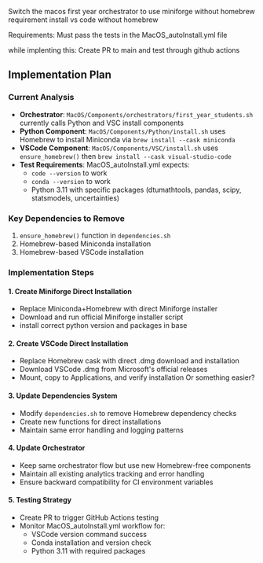 Switch the macos first year orchestrator to use miniforge without homebrew requirement
install vs code without homebrew

Requirements: 
Must pass the tests in the MacOS_autoInstall.yml file

while implenting this: 
Create PR to main and test through github actions

## Implementation Plan

### Current Analysis
- **Orchestrator**: `MacOS/Components/orchestrators/first_year_students.sh` currently calls Python and VSC install components
- **Python Component**: `MacOS/Components/Python/install.sh` uses Homebrew to install Miniconda via `brew install --cask miniconda`
- **VSCode Component**: `MacOS/Components/VSC/install.sh` uses `ensure_homebrew()` then `brew install --cask visual-studio-code`
- **Test Requirements**: MacOS_autoInstall.yml expects:
  - `code --version` to work
  - `conda --version` to work  
  - Python 3.11 with specific packages (dtumathtools, pandas, scipy, statsmodels, uncertainties)

### Key Dependencies to Remove
1. `ensure_homebrew()` function in `dependencies.sh`
2. Homebrew-based Miniconda installation
3. Homebrew-based VSCode installation

### Implementation Steps

#### 1. Create Miniforge Direct Installation
- Replace Miniconda+Homebrew with direct Miniforge installer
- Download and run official Miniforge installer script
- install correct python version and packages in base

#### 2. Create VSCode Direct Installation  
- Replace Homebrew cask with direct .dmg download and installation
- Download VSCode .dmg from Microsoft's official releases
- Mount, copy to Applications, and verify installation
Or something easier?

#### 3. Update Dependencies System
- Modify `dependencies.sh` to remove Homebrew dependency checks
- Create new functions for direct installations
- Maintain same error handling and logging patterns

#### 4. Update Orchestrator
- Keep same orchestrator flow but use new Homebrew-free components
- Maintain all existing analytics tracking and error handling
- Ensure backward compatibility for CI environment variables

#### 5. Testing Strategy
- Create PR to trigger GitHub Actions testing
- Monitor MacOS_autoInstall.yml workflow for:
  - VSCode version command success
  - Conda installation and version check
  - Python 3.11 with required packages

